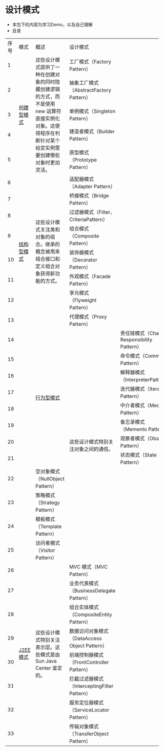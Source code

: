 # 设计模式
* 本包下的内容为学习Demo，以及自己理解
* 目录
<table>
     <tr>
        <td width="5%">序号</td>
        <td width="15%">模式</td>
        <td width="40%" >概述</td>
        <td width="40%" >设计模式</td>
    </tr>
    <tr>
        <td>1</td>
        <td rowspan="5"><a href="creationalPatterns" title="src\main\java\designPattern\creationalPatterns">创建型模式</a></td>
        <td rowspan="5">这些设计模式提供了一种在创建对象的同时隐藏创建逻辑的方式，而不是使用 new 运算符直接实例化对象。这使得程序在判断针对某个给定实例需要创建哪些对象时更加灵活。</td>
        <td> 工厂模式（Factory Pattern）</td>
    </tr>
    <tr>
        <td>2</td>
        <td> 抽象工厂模式（AbstractFactory Pattern）</td>
    </tr>
    <tr>
        <td>3</td>
        <td> 单例模式（Singleton Pattern）</td>
    </tr>
    <tr>
        <td>4</td>
        <td> 建造者模式（Builder Pattern）</td>
    </tr>
    <tr>
        <td>5</td>
        <td> 原型模式（Prototype Pattern）</td>
    </tr>
    <tr>
        <td>6</td>
        <td rowspan="8"><a href="structuralPatterns" title="src\main\java\designPattern\structuralPatterns">结构型模式</a></td>
        <td rowspan="8">这些设计模式关注类和对象的组合。继承的概念被用来组合接口和定义组合对象获得新功能的方式。</td>
        <td> 适配器模式（Adapter Pattern）</td>
    </tr>
    <tr>
        <td>7</td>
        <td> 桥接模式（Bridge Pattern）</td>
    </tr>
    <tr>
        <td>8</td>
        <td> 过滤器模式（Filter、CriteriaPattern）</td>
    </tr>
    <tr>
        <td>9</td>
        <td> 组合模式（Composite Pattern）</td>
    </tr>
    <tr>
        <td>10</td>
        <td> 装饰器模式（Decorator Pattern）</td>
    </tr>
    <tr>
        <td>11</td>
        <td> 外观模式（Facade Pattern）</td>
    </tr>
    <tr>
        <td>12</td>
        <td> 享元模式（Flyweight Pattern）</td>
    </tr>
    <tr>
        <td>13</td>
        <td> 代理模式（Proxy Pattern）</td>
    </tr>
    <tr>
        <td>14</td>
        <td rowspan="12"></td>
        <td rowspan="8"><a href="behavioralPatterns" title="src\main\java\designPattern\behavioralPatterns">行为型模式</a></td>
        <td rowspan="12">这些设计模式特别关注对象之间的通信。</td>
        <td> 责任链模式（Chain of Responsibility Pattern）</td>
    </tr>
    <tr>
        <td>15</td>
        <td> 命令模式（Command Pattern）</td>
    </tr>
    <tr>
        <td>16</td>
        <td> 解释器模式（InterpreterPattern）</td>
    </tr>
    <tr>
        <td>17</td>
        <td> 迭代器模式（Iterator Pattern）</td>
    </tr>
    <tr>
        <td>18</td>
        <td> 中介者模式（Mediator Pattern）</td>
    </tr>
    <tr>
        <td>19</td>
        <td> 备忘录模式（Memento Pattern）</td>
    </tr>
    <tr>
        <td>20</td>
        <td> 观察者模式（Observer Pattern）</td>
    </tr>
    <tr>
        <td>21</td>
        <td> 状态模式（State Pattern）</td>
    </tr>
    <tr>
        <td>22</td>
        <td> 空对象模式（NullObject Pattern）</td>
    </tr>
    <tr>
        <td>23</td>
        <td> 策略模式（Strategy Pattern）</td>
    </tr>
    <tr>
        <td>24</td>
        <td> 模板模式（Template Pattern）</td>
    </tr>
    <tr>
        <td>25</td>
        <td> 访问者模式（Visitor Pattern）</td>
    </tr>
    <tr>
        <td>26</td>
        <td rowspan="12"><a href="j2eePattern" title="src\main\java\designPattern\j2eePattern">J2EE 模式</a></td>
        <td rowspan="12">这些设计模式特别关注表示层。这些模式是由 Sun Java Center 鉴定的。</td>
        <td> MVC 模式（MVC Pattern）</td>
    </tr>
    <tr>
        <td>27</td>
        <td> 业务代表模式（BusinessDelegate Pattern）</td>
    </tr>
    <tr>
        <td>28</td>
        <td> 组合实体模式（CompositeEntity Pattern）</td>
    </tr>
    <tr>
        <td>29</td>
        <td> 数据访问对象模式（DataAccess Object Pattern）</td>
    </tr>
    <tr>
        <td>30</td>
        <td> 前端控制器模式（FrontController Pattern）</td>
    </tr>
    <tr>
        <td>31</td>
        <td> 拦截过滤器模式（InterceptingFilter Pattern）</td>
    </tr>
    <tr>
        <td>32</td>
        <td> 服务定位器模式（ServiceLocator Pattern）</td>
    </tr>
    <tr>
        <td>33</td>
        <td> 传输对象模式（TransferObject Pattern）</td>
    </tr>
</table>